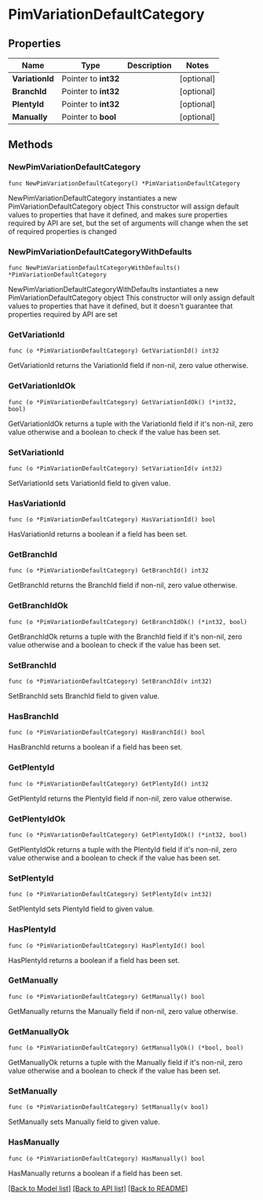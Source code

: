 # PimVariationDefaultCategory

## Properties

Name | Type | Description | Notes
------------ | ------------- | ------------- | -------------
**VariationId** | Pointer to **int32** |  | [optional] 
**BranchId** | Pointer to **int32** |  | [optional] 
**PlentyId** | Pointer to **int32** |  | [optional] 
**Manually** | Pointer to **bool** |  | [optional] 

## Methods

### NewPimVariationDefaultCategory

`func NewPimVariationDefaultCategory() *PimVariationDefaultCategory`

NewPimVariationDefaultCategory instantiates a new PimVariationDefaultCategory object
This constructor will assign default values to properties that have it defined,
and makes sure properties required by API are set, but the set of arguments
will change when the set of required properties is changed

### NewPimVariationDefaultCategoryWithDefaults

`func NewPimVariationDefaultCategoryWithDefaults() *PimVariationDefaultCategory`

NewPimVariationDefaultCategoryWithDefaults instantiates a new PimVariationDefaultCategory object
This constructor will only assign default values to properties that have it defined,
but it doesn't guarantee that properties required by API are set

### GetVariationId

`func (o *PimVariationDefaultCategory) GetVariationId() int32`

GetVariationId returns the VariationId field if non-nil, zero value otherwise.

### GetVariationIdOk

`func (o *PimVariationDefaultCategory) GetVariationIdOk() (*int32, bool)`

GetVariationIdOk returns a tuple with the VariationId field if it's non-nil, zero value otherwise
and a boolean to check if the value has been set.

### SetVariationId

`func (o *PimVariationDefaultCategory) SetVariationId(v int32)`

SetVariationId sets VariationId field to given value.

### HasVariationId

`func (o *PimVariationDefaultCategory) HasVariationId() bool`

HasVariationId returns a boolean if a field has been set.

### GetBranchId

`func (o *PimVariationDefaultCategory) GetBranchId() int32`

GetBranchId returns the BranchId field if non-nil, zero value otherwise.

### GetBranchIdOk

`func (o *PimVariationDefaultCategory) GetBranchIdOk() (*int32, bool)`

GetBranchIdOk returns a tuple with the BranchId field if it's non-nil, zero value otherwise
and a boolean to check if the value has been set.

### SetBranchId

`func (o *PimVariationDefaultCategory) SetBranchId(v int32)`

SetBranchId sets BranchId field to given value.

### HasBranchId

`func (o *PimVariationDefaultCategory) HasBranchId() bool`

HasBranchId returns a boolean if a field has been set.

### GetPlentyId

`func (o *PimVariationDefaultCategory) GetPlentyId() int32`

GetPlentyId returns the PlentyId field if non-nil, zero value otherwise.

### GetPlentyIdOk

`func (o *PimVariationDefaultCategory) GetPlentyIdOk() (*int32, bool)`

GetPlentyIdOk returns a tuple with the PlentyId field if it's non-nil, zero value otherwise
and a boolean to check if the value has been set.

### SetPlentyId

`func (o *PimVariationDefaultCategory) SetPlentyId(v int32)`

SetPlentyId sets PlentyId field to given value.

### HasPlentyId

`func (o *PimVariationDefaultCategory) HasPlentyId() bool`

HasPlentyId returns a boolean if a field has been set.

### GetManually

`func (o *PimVariationDefaultCategory) GetManually() bool`

GetManually returns the Manually field if non-nil, zero value otherwise.

### GetManuallyOk

`func (o *PimVariationDefaultCategory) GetManuallyOk() (*bool, bool)`

GetManuallyOk returns a tuple with the Manually field if it's non-nil, zero value otherwise
and a boolean to check if the value has been set.

### SetManually

`func (o *PimVariationDefaultCategory) SetManually(v bool)`

SetManually sets Manually field to given value.

### HasManually

`func (o *PimVariationDefaultCategory) HasManually() bool`

HasManually returns a boolean if a field has been set.


[[Back to Model list]](../README.md#documentation-for-models) [[Back to API list]](../README.md#documentation-for-api-endpoints) [[Back to README]](../README.md)


